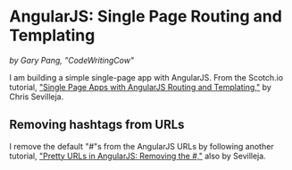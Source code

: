 # AngularJS: Single Page Routing and Templating
_by Gary Pang, "CodeWritingCow"_

I am building a simple single-page app with AngularJS. From the Scotch.io tutorial, ["Single Page Apps with AngularJS Routing and Templating,"](https://scotch.io/tutorials/single-page-apps-with-angularjs-routing-and-templating) by Chris Sevilleja.

## Removing hashtags from URLs
I remove the default "#"s from the AngularJS URLs by following another tutorial, ["Pretty URLs in AngularJS: Removing the #,"](https://scotch.io/quick-tips/pretty-urls-in-angularjs-removing-the-hashtag) also by Sevilleja.
